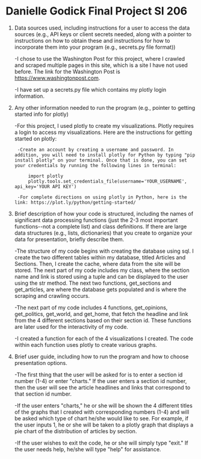 # Danielle Godick Final Project SI 206

1. Data sources used, including instructions for a user to access the data sources (e.g., API keys or client secrets needed, along with a pointer to instructions on how to obtain these and instructions for how to incorporate them into your program (e.g., secrets.py file format))

	-I chose to use the Washington Post for this project, where I crawled and scraped multiple pages in this site, which is a site I have not used before. The link for the Washington Post is https://www.washingtonpost.com.

	-I have set up a secrets.py file which contains my plotly login information.

2. Any other information needed to run the program (e.g., pointer to getting started info for plotly)

	-For this project, I used plotly to create my visualizations. Plotly requires a login to access my visualizations. Here are the instructions for getting started on plotly:

		-Create an account by creating a username and password. In addition, you will need to install plotly for Python by typing "pip install plotly" on your terminal. Once that is done, you can set your credentials by running the following lines in terminal:

			import plotly
			plotly.tools.set_credentials_file(username='YOUR_USERNAME', api_key='YOUR API KEY')

		-For complete directions on using plotly in Python, here is the link: https://plot.ly/python/getting-started/ 

3. Brief description of how your code is structured, including the names of significant data processing functions (just the 2-3 most important functions--not a complete list) and class definitions. If there are large data structures (e.g., lists, dictionaries) that you create to organize your data for presentation, briefly describe them.

	-The structure of my code begins with creating the database using sql. I create the two different tables within my database, titled Articles and Sections. Then, I create the cache, where data from the site will be stored. The next part of my code includes my class, where the section name and link is stored using a tuple and can be displayed to the user using the str method. The next two functions, get_sections and get_articles, are where the database gets populated and is where the scraping and crawling occurs.

	-The next part of my code includes 4 functions, get_opinions, get_politics, get_world, and get_home, that fetch the headline and link from the 4 different sections based on their section id. These functions are later used for the interactivity of my code.

	-I created a function for each of the 4 visualizations I created. The code within each function uses plotly to create various graphs.

4. Brief user guide, including how to run the program and how to choose presentation options.

	-The first thing that the user will be asked for is to enter a section id number (1-4) or enter "charts." If the user enters a section id number, then the user will see the article headlines and links that correspond to that section id number.

	-If the user enters "charts," he or she will be shown the 4 different titles of the graphs that I created with corresponding numbers (1-4) and will be asked which type of chart he/she would like to see. For example, if the user inputs 1, he or she will be taken to a plotly graph that displays a pie chart of the distribution of articles by section.

	-If the user wishes to exit the code, he or she will simply type "exit." If the user needs help, he/she will type "help" for assistance.